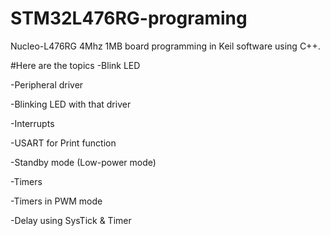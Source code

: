 # STM32L476RG-programing
Nucleo-L476RG 4Mhz 1MB board programming in Keil software using C++. 

#Here are the topics
-Blink LED

-Peripheral driver

-Blinking LED with that driver

-Interrupts

-USART for Print function

-Standby mode (Low-power mode)

-Timers 

-Timers in PWM mode

-Delay using SysTick & Timer



